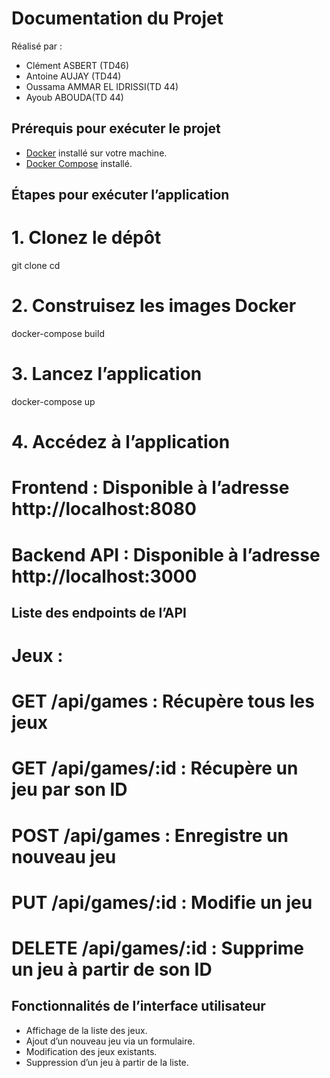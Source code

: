 # Documentation du Projet

Réalisé par :

- Clément ASBERT (TD46)
- Antoine AUJAY (TD44)
- Oussama AMMAR EL IDRISSI(TD 44)
- Ayoub ABOUDA(TD 44)

## Prérequis pour exécuter le projet
- [Docker](https://www.docker.com/) installé sur votre machine.
- [Docker Compose](https://docs.docker.com/compose/) installé.

## Étapes pour exécuter l’application
# 1. Clonez le dépôt
git clone 
cd <VIRTU-DOCKER>

# 2. Construisez les images Docker
docker-compose build

# 3. Lancez l’application
docker-compose up

# 4. Accédez à l’application
# Frontend : Disponible à l’adresse http://localhost:8080
# Backend API : Disponible à l’adresse http://localhost:3000

## Liste des endpoints de l’API

# Jeux :
# GET /api/games : Récupère tous les jeux
# GET /api/games/:id : Récupère un jeu par son ID
# POST /api/games : Enregistre un nouveau jeu
# PUT /api/games/:id : Modifie un jeu
# DELETE /api/games/:id : Supprime un jeu à partir de son ID

## Fonctionnalités de l’interface utilisateur
- Affichage de la liste des jeux.
- Ajout d’un nouveau jeu via un formulaire.
- Modification des jeux existants.
- Suppression d’un jeu à partir de la liste.
